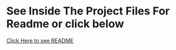# See Inside The Project Files For Readme or click below

[Click Here to see README](https://github.com/Divit-vaghani/flutter-quizapp/edit/main/quizzler#readme)
